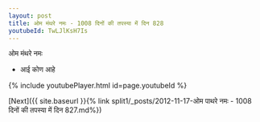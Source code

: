 ```yaml
---
layout: post
title: ओम मंथरे नमः - 1008 दिनों की तपस्या में दिन 828
youtubeId: TwLJlKsH7Is
---
```

 
 
 ओम मंथरे नमः  
 
 -  आई कोण आहे 
 
  
 
  
 
 
 
 
 
 


{% include youtubePlayer.html id=page.youtubeId %}
 
[Next]({{ site.baseurl }}{% link  split1/_posts/2012-11-17-ओम पाथरे नमः - 1008 दिनों की तपस्या में दिन 827.md%})
 
